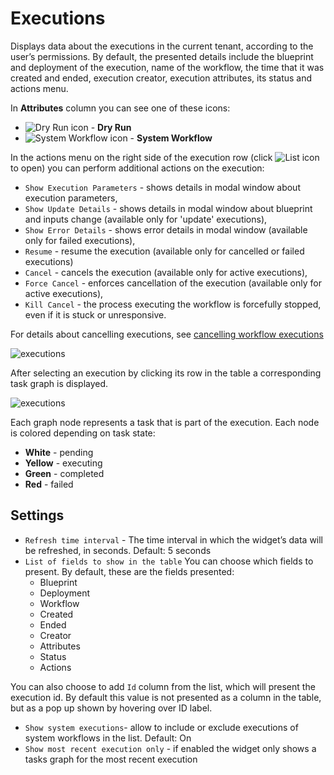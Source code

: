 # Executions

Displays data about the executions in the current tenant, according to the user’s permissions. By default, the presented details include the blueprint and deployment of the execution, name of the workflow, the time that it was created and ended, execution creator, execution attributes, its status and actions menu.

In **Attributes** column you can see one of these icons:

* ![Dry Run icon](https://docs.cloudify.co/5.1/images/ui/icons/dry-run-icon.png) - **Dry Run** 
* ![System Workflow icon](https://docs.cloudify.co/5.1/images/ui/icons/system-workflow-icon.png) - **System Workflow**

In the actions menu on the right side of the execution row (click ![List icon](https://docs.cloudify.co/5.1/images/ui/icons/list-icon.png) to open) you can perform additional actions on the execution:

* `Show Execution Parameters` - shows details in modal window about execution parameters,    
* `Show Update Details` - shows details in modal window about blueprint and inputs change (available only for 'update' executions),
* `Show Error Details` - shows error details in modal window (available only for failed executions), 
* `Resume` - resume the execution (available only for cancelled or failed executions)
* `Cancel` - cancels the execution (available only for active executions),
* `Force Cancel` - enforces cancellation of the execution (available only for active executions), 
* `Kill Cancel` - the process executing the workflow is forcefully stopped, even if it is stuck or unresponsive.
 
 For details about cancelling executions, see [cancelling workflow executions](https://docs.cloudify.co/5.1/working_with/workflows/cancelling-execution)

![executions](https://docs.cloudify.co/5.1/images/ui/widgets/executions.png)

After selecting an execution by clicking its row in the table a corresponding task graph is displayed.

![executions](https://docs.cloudify.co/5.1/images/ui/widgets/executions-tasks-graph.png)

Each graph node represents a task that is part of the execution. Each node is colored depending on task state:

* **White** - pending
* **Yellow** - executing
* **Green** - completed
* **Red** - failed


## Settings

* `Refresh time interval` - The time interval in which the widget’s data will be refreshed, in seconds. Default: 5 seconds
* `List of fields to show in the table` You can choose which fields to present. By default, these are the fields presented:
  * Blueprint
  * Deployment
  * Workflow
  * Created
  * Ended 
  * Creator
  * Attributes
  * Status
  * Actions
      
You can also choose to add `Id` column from the list, which will present the execution id. By default this value is not presented as a column in the table, but as a pop up shown by hovering over ID label.

* `Show system executions`- allow to include or exclude executions of system workflows in the list. Default: On
* `Show most recent execution only` - if enabled the widget only shows a tasks graph for the most recent execution
